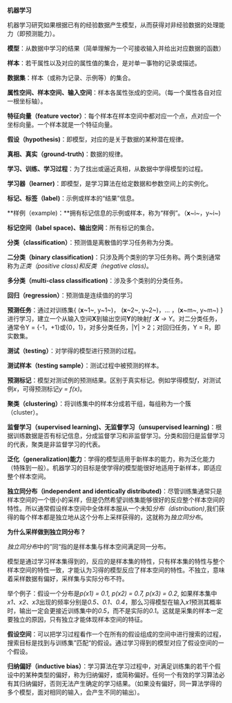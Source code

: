 **机器学习**

机器学习研究如果根据已有的经验数据产生模型，从而获得对非经验数据的处理能力（即预测能力）。



**模型**：从数据中学习的结果（简单理解为一个可接收输入并给出对应数据的函数）

**样本**：若干属性以及对应的属性值的集合，是对单一事物的记录或描述。

**数据集**：样本（或称为记录、示例等）的集合。

**属性空间、样本空间、输入空间**：样本各属性张成的空间。（每一个属性各自对应一根坐标轴）。

**特征向量（feature vector）**：每个样本在样本空间中都对应一个点，点对应一个坐标向量。一个样本就是一个特征向量。

**假设（hypothesis)**：即模型，对应的是关于数据的某种潜在规律。

**真相、真实（ground-truth)**：数据的规律。

**学习、训练、学习过程**：为了找出或逼近真相，从数据中学得模型的过程。

**学习器（learner)**：即模型，是学习算法在给定数据和参数空间上的实例化。

**标记、标签（label)**：示例或样本的“结果”信息。

**样例（example)：**拥有标记信息的示例或样本，称为“样例”。（**x**~i~，y~i~)

**标记空间（label space)、输出空间**：所有标记的集合。



**分类（classification）**：预测值是离散值的学习任务称为分类。

**二分类（binary classification)**：只涉及两个类别的学习任务称。两个类别通常称为*正类（positive class)*和*反类（negative class)*。

**多分类（multi-class classification)**：涉及多个类别的分类任务。

**回归（regression）**：预测值是连续值的的学习



**预测任务**：通过对训练集{ (**x**~1~, y~1~)， (**x**~2~, y~2~)，... ，(**x**~m~, y~m~) }进行学习，建立一个从输入空间**X**到输出空间**Y**的映射*f :**X** -> Y*。对二分类任务，通常令Y = {-1，+1}或{0，1}，对多分类任务，|Y| > 2；对回归任务，Y = R，即实数集。

**测试（testing）**：对学得的模型进行预测的过程。

**测试样本（testing sample）**：测试过程中被预测的样本。

**预测标记**：模型对测试例的预测结果。区别于真实标记。例如学得模型*f*，对测试例*x*，可得预测标记*y = f(x)*。

**聚类（clustering）**：将训练集中的样本分成若干组，每组称为一个簇（cluster）。

**监督学习（supervised learning)、无监督学习（unsupervised learning)**：根据训练数据是否有标记信息，分成监督学习和非监督学习。分类和回归是监督学习的代表，聚类是非监督学习的代表。



**泛化（generalization)能力**：学得的模型适用于新样本的能力，称为泛化能力（特殊到一般）。机器学习的目标是使学得的模型能很好地适用于新样本，即适应整个样本空间。

**独立同分布（independent and identically distributed)**：尽管训练集通常只是样本空间的一个很小的采样，但是仍然希望训练集能够很好的反应整个样本空间的特性。所以通常假设样本空间中全体样本服从一个未知*分布（distribution)*,我们获得的每个样本都是独立地从这个分布上采样获得的，这就称为*独立同分布*。

**为什么采样做到独立同分布？**

*独立同分布*中的”同“指的是样本集与样本空间满足同一分布。

模型是通过学习样本集得到的，反应的是样本集的特性，只有样本集的特性与整个样本空间的特性一致，才能认为习得的模型反应了样本空间的特性。不独立，意味着采样数据有偏好，采样集与实际分布不符。

举个例子：假设一个分布是*p(x1) = 0.1, p(x2) = 0.7, p(x3) = 0.2*, 如果样本集中*x1、x2、x3*出现的频率分别是*0.5、0.1、0.4*，那么习得模型在输入*x1*预测其概率时，输出一定会更接近训练集中的*0.5*，而不是实际的*0.1*。这就是采集的样本一定要独立的原因，只有独立才能体现样本空间的特征。



**假设空间**：可以把学习过程看作一个在所有的假设组成的空间中进行搜索的过程，搜索目标是找到与训练集”匹配“的假设。通过学习得到的模型对应了假设空间的一个假设。

**归纳偏好（inductive bias）**：学习算法在学习过程中，对满足训练集的若干个假设中的某种类型的偏好，称为归纳偏好，或简称偏好。任何一个有效的学习算法必有其归纳偏好，否则无法产生确定的学习结果。（如果没有偏好，同一算法学得的多个模型，面对相同的输入，会产生不同的输出）。